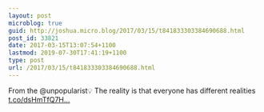 ```yaml
---
layout: post
microblog: true
guid: http://joshua.micro.blog/2017/03/15/t841833303384690688.html
post_id: 33821
date: 2017-03-15T13:07:54+1100
lastmod: 2019-07-30T17:41:19+1100
type: post
url: /2017/03/15/t841833303384690688.html
---
```

From the @unpopularist💡 The reality is that everyone has different realities [t.co/dsHmTfQ7H...](https://t.co/dsHmTfQ7Hv)
